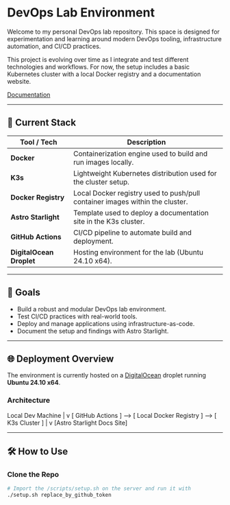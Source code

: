 # DevOps Lab Environment

Welcome to my personal DevOps lab repository. This space is designed for experimentation and learning around modern DevOps tooling, infrastructure automation, and CI/CD practices.

This project is evolving over time as I integrate and test different technologies and workflows. For now, the setup includes a basic Kubernetes cluster with a local Docker registry and a documentation website.

[Documentation](http://178.62.3.69:30080/)

---

## 🔧 Current Stack

| Tool / Tech              | Description                                                                 |
|--------------------------|-----------------------------------------------------------------------------|
| **Docker**               | Containerization engine used to build and run images locally.               |
| **K3s**                  | Lightweight Kubernetes distribution used for the cluster setup.             |
| **Docker Registry**      | Local Docker registry used to push/pull container images within the cluster.|
| **Astro Starlight**      | Template used to deploy a documentation site in the K3s cluster.            |
| **GitHub Actions**       | CI/CD pipeline to automate build and deployment.                            |
| **DigitalOcean Droplet** | Hosting environment for the lab (Ubuntu 24.10 x64).                         |

---

## 📌 Goals

- Build a robust and modular DevOps lab environment.
- Test CI/CD practices with real-world tools.
- Deploy and manage applications using infrastructure-as-code.
- Document the setup and findings with Astro Starlight.

---

## 🌐 Deployment Overview

The environment is currently hosted on a [DigitalOcean](https://www.digitalocean.com) droplet running **Ubuntu 24.10 x64**.

### Architecture

Local Dev Machine
|
v
[ GitHub Actions ] --> [ Local Docker Registry ] --> [ K3s Cluster ]
|
v
[Astro Starlight Docs Site]

---

## 🛠️ How to Use

### Clone the Repo

```bash
# Import the /scripts/setup.sh on the server and run it with
./setup.sh replace_by_github_token
```
